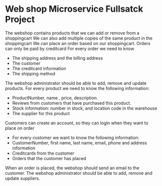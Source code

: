 # Web shop Microservice Fullsatck Project

The webshop contains products that we can add or remove from a shoppingcart
We can also add multiple copies of the same product in the shoppingcart
We can place an order based on our shoppingcart. Orders can only be paid by creditcard
For every order we need to know
+ The shipping address and the billing address
+ The customer
+ The creditcard information
+ The shipping method


The webshop administrator should be able to add, remove and update products.
For every product we need to know the following information:
+ ProductNumber, name , price, description.
+ Reviews from customers that have purchased this product.
+ Stock information: number in stock, and location code in the warehouse
+ The supplier for this product


Customers can create an account, so they can login when they want to place on order
+ For every customer we want to know the following information:
+ CustomerNumber, first name, last name, email, phone and address information
+ Creditcards from the customer
+ Orders that the customer has placed


When an order is placed, the webshop should send an email to the customer.
The webshop administrator should be able to add, remove and update suppliers.



